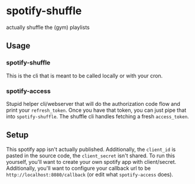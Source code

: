 # spotify-shuffle

actually shuffle the (gym) playlists

## Usage

### spotify-shuffle

This is the cli that is meant to be called locally or with your cron.

### spotify-access

Stupid helper cli/webserver that will do the authorization code flow and print your `refresh_token`. Once you have that
token, you can just pipe that into `spotify-shuffle`. The shuffle cli handles fetching a fresh `access_token`.

## Setup

This spotify app isn't actually published. Additionally, the `client_id` is pasted in the source code,
the `client_secret` isn't shared. To run this yourself, you'll want to create your own spotify app with client/secret.
Additionally, you'll want to configure your callback url to be `http://localhost:8080/callback` (or edit
what `spotify-access` does).